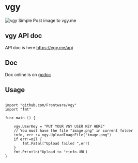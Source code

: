 # vgy

![vgy](https://vgy.me/static/img/public/logo/navbar.png)
Simple Post image to vgy.me

## vgy API doc

API doc is here https://vgy.me/api

## Doc

Doc online is on [godoc](https://godoc.org/github.com/Frontware/vgy)

## Usage

```golang

import "github.com/Frontware/vgy"
import "fmt"

func main () {

    vgy.UserKey = "PUT YOUR VGY USER KEY HERE"
    // You must have the file "image.png" in current folder
    info, err := vgy.UploadImageFile("image.png")
    if err!=nil {
        fmt.Fatal("Upload failed ",err)
    }
    fmt.Println("Upload to "+info.URL)
}

```